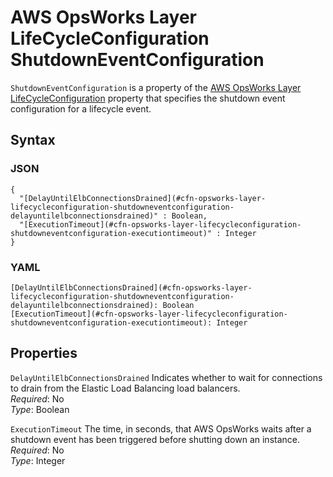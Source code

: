 # AWS OpsWorks Layer LifeCycleConfiguration ShutdownEventConfiguration<a name="aws-properties-opsworks-layer-lifecycleeventconfiguration-shutdowneventconfiguration"></a>

`ShutdownEventConfiguration` is a property of the [AWS OpsWorks Layer LifeCycleConfiguration](aws-properties-opsworks-layer-lifecycleeventconfiguration.md) property that specifies the shutdown event configuration for a lifecycle event\.

## Syntax<a name="w4ab1c21c14e1668b5"></a>

### JSON<a name="aws-properties-opsworks-layer-lifecycleeventconfiguration-shutdowneventconfiguration-syntax.json"></a>

```
{
  "[DelayUntilElbConnectionsDrained](#cfn-opsworks-layer-lifecycleconfiguration-shutdowneventconfiguration-delayuntilelbconnectionsdrained)" : Boolean,
  "[ExecutionTimeout](#cfn-opsworks-layer-lifecycleconfiguration-shutdowneventconfiguration-executiontimeout)" : Integer
}
```

### YAML<a name="aws-properties-opsworks-layer-lifecycleeventconfiguration-shutdowneventconfiguration-syntax.yaml"></a>

```
[DelayUntilElbConnectionsDrained](#cfn-opsworks-layer-lifecycleconfiguration-shutdowneventconfiguration-delayuntilelbconnectionsdrained): Boolean
[ExecutionTimeout](#cfn-opsworks-layer-lifecycleconfiguration-shutdowneventconfiguration-executiontimeout): Integer
```

## Properties<a name="w4ab1c21c14e1668b7"></a>

`DelayUntilElbConnectionsDrained`  <a name="cfn-opsworks-layer-lifecycleconfiguration-shutdowneventconfiguration-delayuntilelbconnectionsdrained"></a>
Indicates whether to wait for connections to drain from the Elastic Load Balancing load balancers\.  
*Required*: No  
*Type*: Boolean

`ExecutionTimeout`  <a name="cfn-opsworks-layer-lifecycleconfiguration-shutdowneventconfiguration-executiontimeout"></a>
The time, in seconds, that AWS OpsWorks waits after a shutdown event has been triggered before shutting down an instance\.  
*Required*: No  
*Type*: Integer